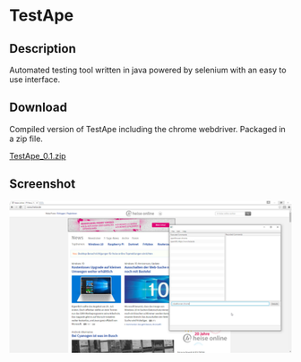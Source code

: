 # TestApe

## Description
Automated testing tool written in java powered by selenium with an easy to use interface.

## Download
Compiled version of TestApe including the chrome webdriver.
Packaged in a zip file.

[TestApe_0.1.zip](https://raw.githubusercontent.com/lampi84/TestApe/master/executable/TestApe_0.1.zip)

## Screenshot
![TestApe UI](https://raw.githubusercontent.com/lampi84/TestApe/master/Screenshot.png)
